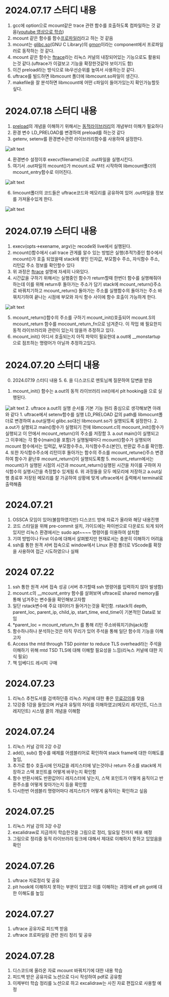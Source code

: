 # 2024.07.17 스터디 내용
1. gcc에 option으로 mcount같은 trace 관련 함수를 호출하도록 컴파일하는 것 같음([youtube 영상으로 학습][uftrace강민철link])
2. mcount 같은 함수를 함수[프로파일러][프로파일링링크]라고 하는 것 같음
3. mcount는 [glibc][glibclink][.so][so파일link](GNU  C Library)의 [gmon][gmonlink]이라는 component에서 프로파일러로 동작하는 것 같다. 
4. mcount 같은 함수는 [ftrace][ftracelink]라는 리눅스 커널의 내장되어있는 기능으로도 활용되는것 같다.(uftrace가 이걸보고 기능을 확장한것같아 보이기도 함)
5. 이건 preload라는 방식으로 lib우선순위를 높여서 사용하는것 같다.
6. uftrace를 빌드하면 libmcount 폴더에 libmcount.so파일이 생긴다.
7. makefile을 잘 분석하면 libmcount에 어떤 c파일이 들어가있는지 확인가능할듯 싶다.


# 2024.07.18 스터디 내용
1. [preload][preloadlink]의 개념을 이해하기 위해서는 [동적라이브러리][동적라이브러리link]의 개념부터 이해가 필요하다
2. 환경 변수 LD_PRELOAD를 변경하여 preload를 하는것 같다
3. getenv, setenv를 환경변수관련 라이브러리함수를 사용하여 설정한다.

![alt text](image-1.png)

4. 환경변수 설정이후 execv(filename)으로 .out파일을 실행시킨다.
5. 여기서 .out파일의 mcount()가 mcount.s로 부터 시작하여 libmcount폴더의 mcount_entry함수로 이어진다.

![alt text](image-2.png)

6. limcount폴더의 코드들은 uftrace코드와 메모리를 공유하여 있어 .out파일을 정보를 가져올수있게 한다.

![alt text](image.png)


# 2024.07.19 스터디 내용
1. execv(opts->exename, argv)는 recode와 live에서 실행된다.
2. mcount()함수에서 call trace 관게를 알수 있는 방법은 실행(추적?)중인 함수에서 mcount()가 호출 되었을때 stack에 쌓인 인자값, 부모함수 주소, 자식함수 주소, 리턴값 주소 정보를 확인할수 있다
3. 위 과정은 [ftrace][ftracelink] 설명에 자세히 나와있다.
4. 시간값을 구하기 위해서는 실행중인 함수가 return할때 한번더 함수를 실행해줘야 하는데 이를 위해 return후 돌아가는 주소가 담기 stack에 mcount_return()주소로 바꿔치기하고 mcount_return() 돌아가는 주소를 실행함수의 돌아가는 주소 바꿔치기하여 끝나는 시점에 부모와 자식 함수 사이에 함수 호출이 가능하게 한다.

![alt text](image-3.png)

5. mcount_return()함수의 주소를 구하기 mcount_init()호출되어 mcount.S의 mcount_return 함수를 mocount_return_fn으로 넘겨준다. 이 작업 왜 필요한지 동적 라이브러리와 관련이 있는지 않을까 추정하고 있다.
6. mcount_init() 어디서 호출되는지 아직 파악이 필요한데 a.out에 __monstartup으로 점프하는 명령어가 아닐까 추정하고있다.

# 2024.07.20 스터디 내용
0. 2024.07.19 스터디 내용 5. 6. 을 디스코드로 멘토님께 질문하여 답변을 받음

1. mcount_init() 함수는 a.out의 동적 라이브러리 init()에서 plt hooking을 으로 실행된다.

![alt text](image-4.png)
2. uftrace a.out의 실행 순서를 기본 기능 원리 중심으로 생각해보면 아래와 같다
    1. uftrace에서 setenv함수를 실행 LD_PRELOAD 값의 path를 libmocunt폴더로 변경하여 a.out실행시 glibc.so대신 libmcount.so가 실행되도록 설정한다.
    2. a.out가 실행되고 main()함수가 실행되기 전에 libmcount.c의 mocount_init()함수가 실행되고 이 안에서 mcount_return()의 주소를 저장함
    3. a.out main()이 실행되고 그 이후에는 각 함수(main()을 포함)가 실행될때마다 mcount()함수가 실행되어 mcount 함수에서는 입력값, 부모함수주소, 자식함수주소(본인), 반환값 주소를 확인함.
    4. 또한 자식함수주소에 리턴이후 돌아가는 함수의 주소를 mcount_retune()주소 변경하여 함수가 끝난후 mcount_return()이 실행되도록함
    5. mcount_return에서는 mocunt()가 실행된 시점의 시간과 mcount_return()실행된 시간을 차이를 구하여 자식함수의 실행시간을 측정할수 있게됨
    6. 위 과정들을 모두 메모리에 저장하고 a.out실행 종료후 저장된 메모리를 잘 가공하여 상황에 맞게 uftrace에서 출력해서 terminal로 출력해줌


# 2024.07.21
1. OSSCA 모임이 있어(불참하였지만) 디스코드 방에 자료가 올라와 해당 내용진행
2. 코드 스타일을 위해 pre-commit 설치, 가이드에는 파이썬으로 다운로드 되게 되어있지만 리눅스 환경에서는 sudo apt~~~~ 명령어를 이용하여 설치함
3. 기여 방법이나 First 이슈에 대해서 살펴봤지만 현재로서는 충분히 이해하기 어려움
4. ssh를 통한 원격 서버 접속으로 window에서 Linux 환경 폴더로 VScode를 확장을 사용하여 접근 시도하였으나 실패

# 2024 07.22
1. ssh 통한 원격 서버 접속 성공 (서버 추가할때 ssh 명령어를 입력하지 않아 발생함)
2. mcount.c의 __mcount_entry 함수를 살펴보며 uftrace로 shared memory를 통해 넘겨주는 변수들을 확인해보고자함
3. 일단 rstack변수에 주요 데이터가 들어가는것을 확인함. rstack의 depth, parent_loc, parent_ip, child_ip, start_time, end_time이 기본적인 Data로 보임
4. *parent_loc = mcount_return_fn 를 통해 리턴 주소바꿔치기(hijack)함
5. 함수하나하나 분석하는것은 아직 무리가 있어 주석을 통해 일단 함수의 기능을 이해고자
6. Access the mtd through TSD pointer to reduce TLS overhead라는 주석을 이해하기 위해 mtd TSD TLS에 대해 이해할 필요성을 느낌(리눅스 커널에 대한 지식 필요)
7. 책 임베디드 레시피 구매

# 2024.07.23
1. 리눅스 추천도서를 검색하던중 리눅스 커널에 대한 좋은 [무료강의][강의ULR]를 찾음
2. 12강중 1강을 들었으며 커널과 유틸의 차이를 이해하였고(메모리 레지던트, 디스크 레지던트) 시스템 콜의 개념을 이해함

# 2024.07.24
1. 리눅스 커널 강의 2강 수강
2. add(), sub() 함수를 예제를 어셈블리어로 확인하여 stack frame에 대한 이해도를 높임, 
3. 추가로 함수 호출시에 인자값을 레지스터에 넣는것이나 return 주소를 stack에 저장하고 스택 포인트를 어떻게 바꾸는지 확인함
4. 함수 반환시에도 반환값어디 레지스터에 넣는지, 스택 포인트가 어떻게 움직이고 반환주소를 어떻게 찾아가는지 등을 확인함
5. 다시한번 어셈블리 명령어마다 레지스터가 어떻게 움직이는 확인하고 싶음


# 2024.07.25
1. 리눅스 커널 강의 3강 수강
2. excalidraw로 지금까지 학습한것을 그림으로 정리, 일요일 전까지 배포 예정
3. 그림으로 정리중 동적 라이브러리 링크에 대해서 제대로 이해하지 못하고 있었음을 확인

# 2024.07.26
1. uftrace 자료정리 및 공유
2. plt hook에 이해하지 못하는 부분이 있었고 이를 이해하는 과정에 elf plt got에 대한 이해도를 높임

# 2024.07.27
1. uftrace 공유자료 피드백 받음
2. uftrace 프로파일링 관련 원리 정리 및 공유

# 2024.07.28
1. 디스코드에 올라온 자료 mcount 바꿔치기에 대한 내용 학습
2. 피드백 받은 공유자료 노션으로 다시 작성하여 pdf로 공유함
3. 이제부터 학습 정리를 노션으로 하고 excalidraw는 사진 자료 편집으로 사용할 예정

[so파일link]: https://snowjeon2.tistory.com/18
[프로파일링링크]: https://ypangtrouble.tistory.com/entry/%ED%94%84%EB%A1%9C%ED%8C%8C%EC%9D%BC%EB%A7%81
[ftracelink]: https://www.bhral.com/post/linux-kernel-ftrace-%EA%B0%84%EB%8B%A8%ED%95%9C-%EC%9B%90%EB%A6%AC
[glibclink]: https://www.gnu.org/savannah-checkouts/gnu/libc/index.html
[gmonlink]: https://www.gnu.org/software/libc/manual/html_mono/libc.html
[uftrace강민철link]: https://www.youtube.com/watch?v=mLhZz0Ibpno&t=405s
[preloadlink]: https://ar9ang3.tistory.com/8
[동적라이브러리link]: https://jjang-joon.tistory.com/28
[강의ULR]: https://olc.kr/course/course_online_view.jsp?id=35&s_keyword=Kernel&x=0&y=0#self
